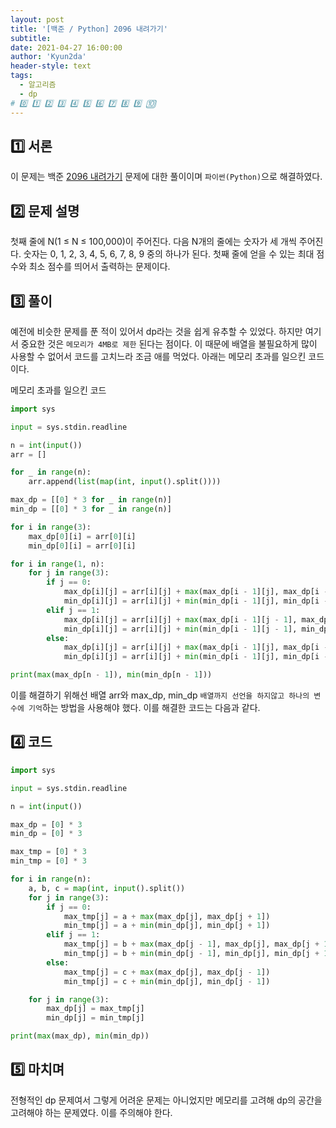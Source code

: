 ```yaml
---
layout: post
title: '[백준 / Python] 2096 내려가기'
subtitle:
date: 2021-04-27 16:00:00
author: 'Kyun2da'
header-style: text
tags:
  - 알고리즘
  - dp
# 0️⃣ 1️⃣ 2️⃣ 3️⃣ 4️⃣ 5️⃣ 6️⃣ 7️⃣ 8️⃣ 9️⃣ 🔟
---
```


## 1️⃣ 서론

이 문제는 백준 [2096 내려가기](https://www.acmicpc.net/problem/2096) 문제에 대한 풀이이며 `파이썬(Python)`으로 해결하였다.

## 2️⃣ 문제 설명

첫째 줄에 N(1 ≤ N ≤ 100,000)이 주어진다. 다음 N개의 줄에는 숫자가 세 개씩 주어진다. 숫자는 0, 1, 2, 3, 4, 5, 6, 7, 8, 9 중의 하나가 된다. 첫째 줄에 얻을 수 있는 최대 점수와 최소 점수를 띄어서 출력하는 문제이다.

## 3️⃣ 풀이

예전에 비슷한 문제를 푼 적이 있어서 dp라는 것을 쉽게 유추할 수 있었다. 하지만 여기서 중요한 것은 `메모리가 4MB로 제한` 된다는 점이다. 이 때문에 배열을 불필요하게 많이 사용할 수 없어서 코드를 고치느라 조금 애를 먹었다. 아래는 메모리 초과를 일으킨 코드이다.

메모리 초과를 일으킨 코드

```python
import sys

input = sys.stdin.readline

n = int(input())
arr = []

for _ in range(n):
    arr.append(list(map(int, input().split())))

max_dp = [[0] * 3 for _ in range(n)]
min_dp = [[0] * 3 for _ in range(n)]

for i in range(3):
    max_dp[0][i] = arr[0][i]
    min_dp[0][i] = arr[0][i]

for i in range(1, n):
    for j in range(3):
        if j == 0:
            max_dp[i][j] = arr[i][j] + max(max_dp[i - 1][j], max_dp[i - 1][j + 1])
            min_dp[i][j] = arr[i][j] + min(min_dp[i - 1][j], min_dp[i - 1][j + 1])
        elif j == 1:
            max_dp[i][j] = arr[i][j] + max(max_dp[i - 1][j - 1], max_dp[i - 1][j], max_dp[i - 1][j + 1])
            min_dp[i][j] = arr[i][j] + min(min_dp[i - 1][j - 1], min_dp[i - 1][j], min_dp[i - 1][j + 1])
        else:
            max_dp[i][j] = arr[i][j] + max(max_dp[i - 1][j], max_dp[i - 1][j - 1])
            min_dp[i][j] = arr[i][j] + min(min_dp[i - 1][j], min_dp[i - 1][j - 1])

print(max(max_dp[n - 1]), min(min_dp[n - 1]))
```

이를 해결하기 위해선 배열 arr와 max_dp, min_dp `배열까지 선언을 하지않고 하나의 변수에 기억`하는 방법을 사용해야 했다. 이를 해결한 코드는 다음과 같다.

## 4️⃣ 코드

```python
import sys

input = sys.stdin.readline

n = int(input())

max_dp = [0] * 3
min_dp = [0] * 3

max_tmp = [0] * 3
min_tmp = [0] * 3

for i in range(n):
    a, b, c = map(int, input().split())
    for j in range(3):
        if j == 0:
            max_tmp[j] = a + max(max_dp[j], max_dp[j + 1])
            min_tmp[j] = a + min(min_dp[j], min_dp[j + 1])
        elif j == 1:
            max_tmp[j] = b + max(max_dp[j - 1], max_dp[j], max_dp[j + 1])
            min_tmp[j] = b + min(min_dp[j - 1], min_dp[j], min_dp[j + 1])
        else:
            max_tmp[j] = c + max(max_dp[j], max_dp[j - 1])
            min_tmp[j] = c + min(min_dp[j], min_dp[j - 1])

    for j in range(3):
        max_dp[j] = max_tmp[j]
        min_dp[j] = min_tmp[j]

print(max(max_dp), min(min_dp))
```

## 5️⃣ 마치며

전형적인 dp 문제여서 그렇게 어려운 문제는 아니었지만 메모리를 고려해 dp의 공간을 고려해야 하는 문제였다. 이를 주의해야 한다.
